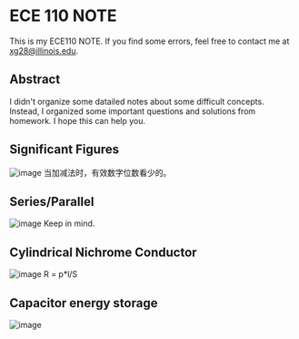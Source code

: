 # ECE 110 NOTE

This is my ECE110 NOTE. If you find some errors, feel free to contact me at xg28@illinois.edu.


## Abstract

I didn't organize some datailed notes about some difficult concepts. Instead, I organized some important questions and solutions from homework. I hope this can help you.


## Significant Figures
![image](https://github.com/user-attachments/assets/bfbabec4-4fa6-4098-ba87-14d9957d4fa1)
当加减法时，有效数字位数看少的。

## Series/Parallel
![image](https://github.com/user-attachments/assets/8a4d886d-cd91-4c1a-afd2-478680ae9a86)
Keep in mind.

## Cylindrical Nichrome Conductor
![image](https://github.com/user-attachments/assets/7c7457be-5f35-4a38-81e1-440f8a54c71f)
R = p*l/S

## Capacitor energy storage
![image](https://github.com/user-attachments/assets/c7bd0360-efe1-4986-9f93-fa5469b92185)

